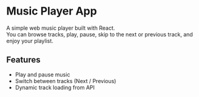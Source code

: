 # Music Player App

A simple web music player built with React.  
You can browse tracks, play, pause, skip to the next or previous track, and enjoy your playlist.

## Features
- Play and pause music
- Switch between tracks (Next / Previous)
- Dynamic track loading from API
